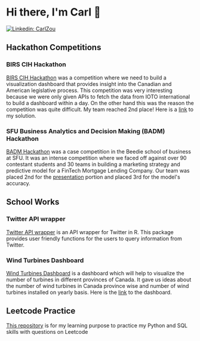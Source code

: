 # Hi there, I'm Carl 👋

[![Linkedin: CarlZou](https://img.shields.io/badge/LinkedIn-0077B5?style=for-the-badge&logo=linkedin&logoColor=white)](https://www.linkedin.com/in/carlzou/)


<!--
**carlzoulingxiang/carlzoulingxiang** is a ✨ _special_ ✨ repository because its `README.md` (this file) appears on your GitHub profile.

Here are some ideas to get you started:

- 🔭 I’m currently working on ...
- 🌱 I’m currently learning ...
- 👯 I’m looking to collaborate on ...
- 🤔 I’m looking for help with ...
- 💬 Ask me about ...
- 📫 How to reach me: ...
- 😄 Pronouns: ...
- ⚡ Fun fact: ...
-->


## Hackathon Competitions
### BIRS CIH Hackathon

[BIRS CIH Hackathon](https://careerandinnovationhub.ca/data-science-2021/#hackathon) was a competition where we need to build a visualization dashboard that provides insight into the Canadian and American legislative process. This competition was very interesting because we were only given APIs to fetch the data from IOTO international to build a dashboard within a day. On the other hand this was the reason the competition was quite difficult. My team reached 2nd place! Here is a [link](https://github.com/PANDASANG1231/BIRS_CIH_dashboard) to my solution.

### SFU Business Analytics and Decision Making (BADM) Hackathon

[BADM Hackathon](https://beediehackathon.bus.sfu.ca/files/2020HackathonCase20201114.pdf) was a case competition in the Beedie school of business at SFU. It was an intense competition where we faced off against over 90 contestant students and 30 teams in building a marketing strategy and predictive model for a FinTech Mortgage Lending Company. Our team was placed 2nd for the [presentation](https://docs.google.com/presentation/d/e/2PACX-1vTAwepeWr0ou0yx4GNQ9_ycLWh3qtcJbBIBxBGEjjvvMRRkALXtzIsGz1fE_y1CCsUQBZrQU99o3TJb/pub?start=false&loop=false&delayms=3000&slide=id.p1) portion and placed 3rd for the model's accuracy.


## School Works
### Twitter API wrapper 
[Twitter API wrapper](https://github.com/tangaot/twitterapiR) is an API wrapper for Twitter in R. This package provides user friendly functions for the users to query information from Twitter. 

### Wind Turbines Dashboard
[Wind Turbines Dashboard](https://github.com/ubco-mds-2021-labs/dashboard1-group-c/tree/deployment) is a dashboard which will help to visualize the number of turbines in different provinces of Canada. It gave us ideas about the number of wind turbines in Canada province wise and number of wind turbines installed on yearly basis. Here is the [link](https://data551-groupc-milestone4.herokuapp.com/) to the dashboard.


## Leetcode Practice
[This repository](https://github.com/carlzoulingxiang/Leetcode-practice) is for my learning purpose to practice my Python and SQL skills with questions on Leetcode
